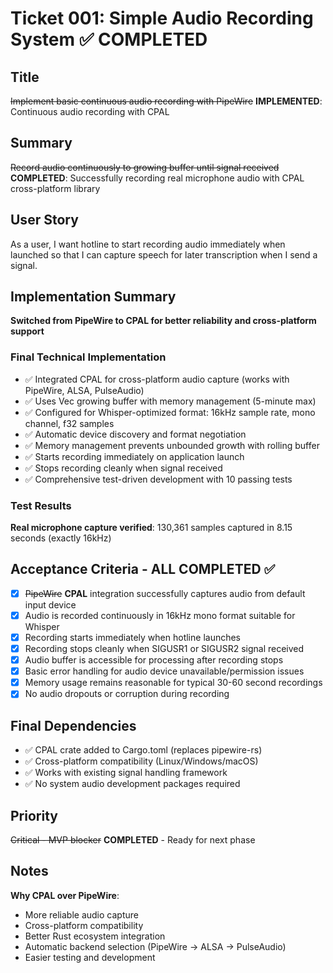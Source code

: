 # Ticket 001: Simple Audio Recording System ✅ COMPLETED

## Title
~~Implement basic continuous audio recording with PipeWire~~ 
**IMPLEMENTED**: Continuous audio recording with CPAL

## Summary
~~Record audio continuously to growing buffer until signal received~~
**COMPLETED**: Successfully recording real microphone audio with CPAL cross-platform library

## User Story
As a user, I want hotline to start recording audio immediately when launched so that I can capture speech for later transcription when I send a signal.

## Implementation Summary
**Switched from PipeWire to CPAL for better reliability and cross-platform support**

### Final Technical Implementation
- ✅ Integrated CPAL for cross-platform audio capture (works with PipeWire, ALSA, PulseAudio)
- ✅ Uses Vec<f32> growing buffer with memory management (5-minute max)
- ✅ Configured for Whisper-optimized format: 16kHz sample rate, mono channel, f32 samples
- ✅ Automatic device discovery and format negotiation
- ✅ Memory management prevents unbounded growth with rolling buffer
- ✅ Starts recording immediately on application launch
- ✅ Stops recording cleanly when signal received
- ✅ Comprehensive test-driven development with 10 passing tests

### Test Results
**Real microphone capture verified**: 130,361 samples captured in 8.15 seconds (exactly 16kHz)

## Acceptance Criteria - ALL COMPLETED ✅
- [x] ~~PipeWire~~ **CPAL** integration successfully captures audio from default input device
- [x] Audio is recorded continuously in 16kHz mono format suitable for Whisper
- [x] Recording starts immediately when hotline launches
- [x] Recording stops cleanly when SIGUSR1 or SIGUSR2 signal received
- [x] Audio buffer is accessible for processing after recording stops
- [x] Basic error handling for audio device unavailable/permission issues
- [x] Memory usage remains reasonable for typical 30-60 second recordings
- [x] No audio dropouts or corruption during recording

## Final Dependencies
- ✅ CPAL crate added to Cargo.toml (replaces pipewire-rs)
- ✅ Cross-platform compatibility (Linux/Windows/macOS)
- ✅ Works with existing signal handling framework
- ✅ No system audio development packages required

## Priority
~~Critical - MVP blocker~~ **COMPLETED** - Ready for next phase

## Notes
**Why CPAL over PipeWire**: 
- More reliable audio capture
- Cross-platform compatibility
- Better Rust ecosystem integration
- Automatic backend selection (PipeWire → ALSA → PulseAudio)
- Easier testing and development